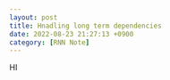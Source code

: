 ```yaml
---
layout: post
title: Hnadling long term dependencies
date: 2022-08-23 21:27:13 +0900
category: [RNN Note]
---
```

HI